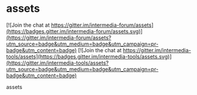 # assets

[![Join the chat at https://gitter.im/intermedia-forum/assets](https://badges.gitter.im/intermedia-forum/assets.svg)](https://gitter.im/intermedia-forum/assets?utm_source=badge&utm_medium=badge&utm_campaign=pr-badge&utm_content=badge) [![Join the chat at https://gitter.im/intermedia-tools/assets](https://badges.gitter.im/intermedia-tools/assets.svg)](https://gitter.im/intermedia-tools/assets?utm_source=badge&utm_medium=badge&utm_campaign=pr-badge&utm_content=badge)

assets
